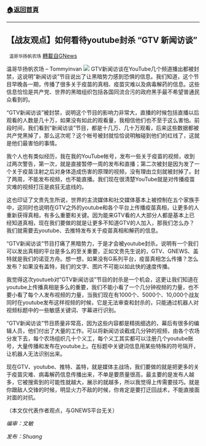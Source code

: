 ###  [:house:返回首頁](https://github.com/ourhimalayas/txt)
---


## 【战友观点】如何看待youtube封杀 “GTV 新闻访谈”
` 温哥华扬帆农场` [轉載自GNews](https://gnews.org/zh-hans/1573844/)

温哥华扬帆农场 – Tommyinvan
![](https://assets.gnews.org/wp-content/uploads/2021/10/20211004-Tommyinvan-youtuGTV.png)
GTV新闻访谈在YouTube几个频道播出都被封禁，这说明”新闻访谈”节目说出了让黑暗势力感到恐惧的信息。我们知道，这个节目早晚各一期，传播了很多关于疫苗的真相、疫苗灾难以及病毒解药的信息。这些信息恰恰是共产党、世界的黑暗组织包括各国同流合污的政府黑手最不希望普通民众看到的。

“GTV新闻访谈”被封禁，说明这个节目的影响力非常大，直播的时候包括直播以后观看的人数是几十万，如果没有如此的观看量，我相信他们也不至于这么害怕。前段时间，我们看到“新闻访谈”节目，都是十几万、几十万观看，后来这些数据都被共产党黑掉了，那么这次呢？这个帐号被封就恰恰说明触碰到他们的红线了，这就是他们最害怕的事情。

我个人也有类似经历，我在我的YouTube帐号，发布一些关于疫苗的视频，收到过两次警告，第一次，就是直接暂停一周的发布和直播；第二次被封是因为发了一个关于疫苗注射之后对身体造成伤害的原理的视频，没有理由立刻就被封掉了。封了两周，不能发布视频，也不能直播。我们现在很清楚YouTube就是对传播疫苗灾难的视频打压是疯狂无底线的。

这也印证了文贵先生所说，世界的主流媒体和社交媒体基本上被控制在五个家族手中，这同时也说明在GTV之外的youtube和各个平台上传播疫苗真相，让更多的人重新获得真相，有多么重要和关键。因为能来GTV看的人大部分人都是基本上已经知道真相，现在我们要做的就是让更多不知道GTV的人加入，那我们怎么办？我们就需要去youtube、去推特发布关于疫苗真相和解药的信息。

“GTV新闻访谈”节目打痛了黑暗势力，于是才会被youtube封杀。说明有一个我们可以发出真相的平台是多么的至关重要，正如文贵先生说的，GTV、GNEWS、盖特就是我们的诺亚方舟。想一想，如果没有G系列平台，疫苗真相怎么传播？怎么发布？如果没有盖特，我们的文字、图片不可能以如此快的速度传播。

我觉得这次youtueb对”GTV新闻访谈”节目的封杀是一个机会，这更让我们知道在youtube上传播真相是多么的重要，我们不能小看了一个几分钟视频的力量，也不要小看了每个人发布视频的力量，当我们现在有1000个、5000个、10,000个战友同时在youtube发布这样视频的时候，它是无法审查和封杀的，只能通过机器人对视频标题中的一些敏感关键词、字幕进行识别。

“GTV新闻访谈”节目质量非常高，因为这些内容都是精挑细选的，幕后有很多的编辑人员，他们付出了大量的工作。可以将新闻访谈截成几分钟的视频，由各个农场分发下去，每个农场组织几十个义工，每个义工其实都可以注册几个youtube账号，大量传播和发布在youtube上。在标题中关键词信息用某些特殊的符号隔开，让机器人无法识别出来。

现在GTV、youtube、推特、盖特，就是媒体主战场，我们要做的就是把更多的关于疫苗灾难、病毒解药信息传播出来，不单是要质量很高，最主要的是发布人越多，它被搜索到的可能性就越大，展示的就越多，所以我觉得上传需要技巧。就是你跟敌人交锋的时候，明显火力不敌的时候，你肯定是要打迂回战术，不能直接面对面的对抗。

（本文仅代表作者观点，与GNEWS平台无关）

*编审：文敏*

*发布：Shuang*
